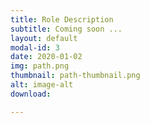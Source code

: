 ```yaml
---
title: Role Description
subtitle: Coming soon ...
layout: default
modal-id: 3
date: 2020-01-02
img: path.png
thumbnail: path-thumbnail.png
alt: image-alt
download:

---
```

